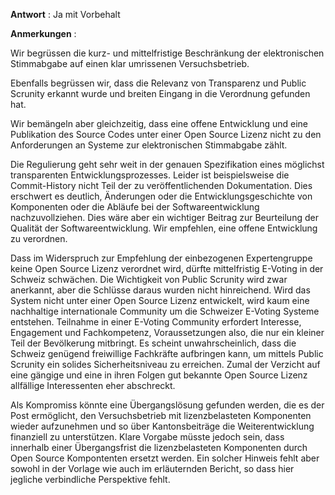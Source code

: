 **Antwort** : Ja mit Vorbehalt

**Anmerkungen** :

Wir begrüssen die kurz- und mittelfristige Beschränkung der elektronischen Stimmabgabe auf einen klar umrissenen Versuchsbetrieb.

Ebenfalls begrüssen wir, dass die Relevanz von Transparenz und Public Scrunity erkannt wurde und breiten Eingang in die Verordnung gefunden hat.

Wir bemängeln aber gleichzeitig, dass eine offene Entwicklung und eine Publikation des Source Codes unter einer Open Source Lizenz nicht zu den Anforderungen an Systeme zur elektronischen Stimmabgabe zählt.

Die Regulierung geht sehr weit in der genauen Spezifikation eines möglichst transparenten Entwicklungsprozesses. Leider ist beispielsweise die Commit-History nicht Teil der zu veröffentlichenden Dokumentation. Dies erschwert es deutlich, Änderungen oder die Entwicklungsgeschichte von Komponenten oder die Abläufe bei der Softwareentwicklung nachzuvollziehen. Dies wäre aber ein wichtiger Beitrag zur Beurteilung der Qualität der Softwareentwicklung. Wir empfehlen, eine offene Entwicklung zu verordnen.

Dass im Widerspruch zur Empfehlung der einbezogenen Expertengruppe keine Open Source Lizenz verordnet wird, dürfte mittelfristig E-Voting in der Schweiz schwächen. Die Wichtigkeit von Public Scrunity wird zwar anerkannt, aber die Schlüsse daraus wurden nicht hinreichend. Wird das System nicht unter einer Open Source Lizenz entwickelt, wird kaum eine nachhaltige internationale Community um die Schweizer E-Voting Systeme entstehen. Teilnahme in einer E-Voting Community erfordert Interesse, Engagement und Fachkompetenz, Voraussetzungen also, die nur ein kleiner Teil der Bevölkerung mitbringt. Es scheint unwahrscheinlich, dass die Schweiz genügend freiwillige Fachkräfte aufbringen kann, um mittels Public Scrunity ein solides Sicherheitsniveau zu erreichen. Zumal der Verzicht auf eine gängige und eine in ihren Folgen gut bekannte Open Source Lizenz allfällige Interessenten eher abschreckt.

Als Kompromiss könnte eine Übergangslösung gefunden werden, die es der Post ermöglicht, den Versuchsbetrieb mit lizenzbelasteten Komponenten wieder aufzunehmen und so über Kantonsbeiträge die Weiterentwicklung finanziell zu unterstützen. Klare Vorgabe müsste jedoch sein, dass innerhalb einer Übergangsfrist die lizenzbelasteten Komponenten durch Open Source Kompontenten ersetzt werden. Ein solcher Hinweis fehlt aber sowohl in der Vorlage wie auch im erläuternden Bericht, so dass hier jegliche verbindliche Perspektive fehlt.

